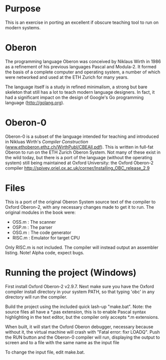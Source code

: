 # Purpose
This is an exercise in porting an excellent if obscure teaching tool to run on modern systems.

# Oberon
The programming language Oberon was conceived by Niklaus Wirth in 1986 as a refinement of his previous languages Pascal and Modula-2. It formed the basis of a complete computer and operating system, a number of which were networked and used at the ETH Zurich for many years.

The language itself is a study in refined minimalism, a strong but bare skeleton that still has a lot to teach modern language designers. In fact, it had a significant impact on the design of Google's Go programming language (http://golang.org).

# Oberon-0
Oberon-0 is a subset of the language intended for teaching and introduced in Nikluas Wirth's _Compiler Construction_ (www.ethoberon.ethz.ch/WirthPubl/CBEAll.pdf). This is written in full-fat Oberon to run on the ETH Zurich Oberon System. Not many of these exist in the wild today, but there is a port of the language (without the operating system) still being maintained at Oxford University: the Oxford Oberon-2 compiler http://spivey.oriel.ox.ac.uk/corner/Installing_OBC_release_2.9

# Files
This is a port of the original Oberon System source text of the compiler to Oxford Oberon-2, with any necessary changes made to get it to run. The original modules in the book were:
  - OSS.m : The scanner
  - OSP.m : The parser
  - OSG.m : The code generator
  - RISC.m : Emulator for target CPU

Only RISC.m is not included. The compiler will instead output an assembler listing. Note! Alpha code, expect bugs.

# Running the project (Windows)
First install Oxford Oberon-2 v2.9.7. Next make sure you have the Oxford compiler install directory in your system PATH, so that typing 'obc' in any directory will run the compiler.

Build the project using the included quick lash-up "make.bat". Note: the source files all have a *.pas extension, this is to enable Pascal syntax highlighting in the text editor, but the compiler only accepts *.m extensions.

When built, it will start the Oxford Oberon debugger, necessary because without it, the virtual machine will crash with 
"Fatal error: fixr LOADQ". Push the RUN button and the Oberon-0 compiler will run, displaying the output to screen and to a file with the same name as the input file

To change the input file, edit make.bat.
